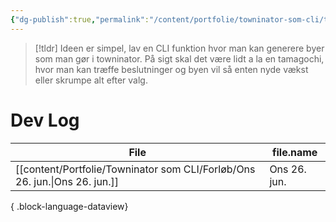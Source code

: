 ```yaml
---
{"dg-publish":true,"permalink":"/content/portfolie/towninator-som-cli/towninator-som-cli/","title":"Towninator som CLI"}
---
```


> [!tldr] 
> Ideen er simpel, lav en CLI funktion hvor man kan generere byer som man gør i towninator. På sigt skal det være lidt a la en tamagochi, hvor man kan træffe beslutninger og byen vil så enten nyde vækst eller skrumpe alt efter valg.

# Dev Log
| File                                                                          | file.name    |
| ----------------------------------------------------------------------------- | ------------ |
| [[content/Portfolie/Towninator som CLI/Forløb/Ons 26. jun.\|Ons 26. jun.]] | Ons 26. jun. |

{ .block-language-dataview}
